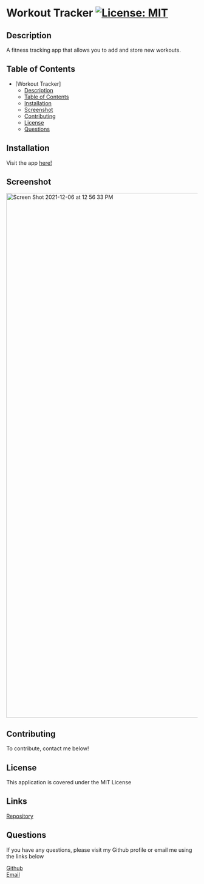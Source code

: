 # Workout Tracker [![License: MIT](https://img.shields.io/badge/License-MIT-yellow.svg)](https://opensource.org/licenses/MIT)

## Description
A fitness tracking app that allows you to add and store new workouts.

## Table of Contents
- [Workout Tracker]
  - [Description](#description)
  - [Table of Contents](#table-of-contents)
  - [Installation](#installation)
  - [Screenshot](#sceenshot)
  - [Contributing](#contributing)
  - [License](#license)
  - [Questions](#questions)

## Installation
Visit the app [here!](https://polar-inlet-76842.herokuapp.com/)


## Screenshot
<img width="1381" alt="Screen Shot 2021-12-06 at 12 56 33 PM" src="https://user-images.githubusercontent.com/89818334/144922887-9d20c497-5047-4108-a9dc-642fac59c03a.png">


## Contributing
To contribute, contact me below!

## License
This application is covered under the MIT License

## Links
[Repository](https://github.com/deannaboiani/workout-tracker)  


## Questions
If you have any questions, please visit my Github profile or email me using the links below

[Github](https://github.com/deannaboiani)  
[Email](mailto:deannaboiani@gmail.com)
